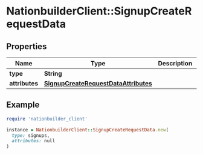 # NationbuilderClient::SignupCreateRequestData

## Properties

| Name | Type | Description | Notes |
| ---- | ---- | ----------- | ----- |
| **type** | **String** |  |  |
| **attributes** | [**SignupCreateRequestDataAttributes**](SignupCreateRequestDataAttributes.md) |  | [optional] |

## Example

```ruby
require 'nationbuilder_client'

instance = NationbuilderClient::SignupCreateRequestData.new(
  type: signups,
  attributes: null
)
```

